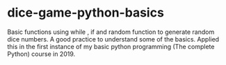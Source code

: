 # dice-game-python-basics
Basic functions using while , if and random function to generate random dice numbers.
A good practice to understand some of the basics.
Applied this in the first instance of my basic python programming (The complete Python) course in 2019.
